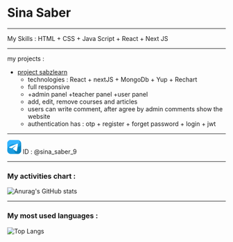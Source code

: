 # Sina Saber

___

My Skills : HTML + CSS + Java Script + React + Next JS
___

my projects : 
- [project sabzlearn](https://sabzlearn-test.liara.run/)
  - technologies : React + nextJS + MongoDb + Yup + Rechart  
  - full responsive
  - +admin panel +teacher panel +user panel
  - add, edit, remove courses and articles
  - users can write comment, after agree by admin comments show the website
  - authentication has : otp + register + forget password + login + jwt

___
![Telegram](./telegram.png) ID : @sina_saber_9

___

### My activities chart :

![Anurag's GitHub stats](https://github-readme-stats.vercel.app/api?username=sinasr99&show_icons=true&theme=dark)

___

### My most used languages :

![Top Langs](https://github-readme-stats.vercel.app/api/top-langs/?username=sinasr99&hide_progress=false)
